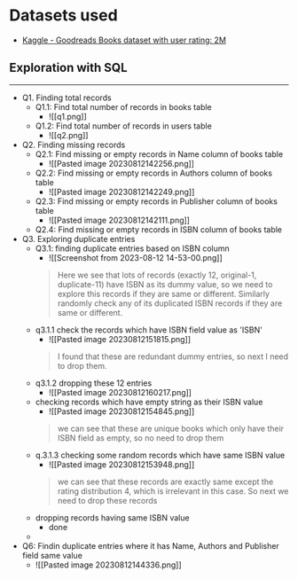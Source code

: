# Datasets used
- [Kaggle - Goodreads Books dataset with user rating: 2M](https://www.kaggle.com/datasets/b2dde9353c9d10c36e4d6b593a74c109dbaca6393a1ca0f2c7abafeba7633641)
## Exploration with SQL
---
- Q1. Finding total records
	- Q1.1: Find total number of records in books table
		- ![[q1.png]]
	- Q1.2: Find total number of records in users table
		- ![[q2.png]]
- Q2. Finding missing records
	- Q2.1: Find missing or empty records in Name column of books table
		- ![[Pasted image 20230812142256.png]]
	- Q2.2: Find missing or empty records in Authors column of books table
		- ![[Pasted image 20230812142249.png]]
	- Q2.3: Find missing or empty records in Publisher column of books table
		- ![[Pasted image 20230812142111.png]]
	- Q2.4: Find missing or empty records in ISBN column of books table
- Q3. Exploring duplicate entries
	- Q3.1: finding duplicate entries based on ISBN column
		- ![[Screenshot from 2023-08-12 14-53-00.png]]
		>Here we see that lots of records (exactly 12, original-1, duplicate-11) have ISBN as its dummy value, so we need to explore this records if they are same or different. Similarly randomly check any of its duplicated ISBN records if they are same or different.
	- q3.1.1 check the records which have ISBN field value as 'ISBN'
		- ![[Pasted image 20230812151815.png]]
		> I found that these are redundant dummy entries, so next I need to drop them.
	- q3.1.2 dropping these 12 entries
		- ![[Pasted image 20230812160217.png]]
	- checking records which have empty string as their ISBN value
		- ![[Pasted image 20230812154845.png]]
		> we can see that these are unique books which only have their ISBN field as empty, so no need to drop them
	- q.3.1.3 checking some random records which have same ISBN value
		- ![[Pasted image 20230812153948.png]]
		> we can see that these records are exactly same except the rating distribution 4, which is irrelevant in this case. So next we need to drop these records
	- dropping records having same ISBN value
		- done
	- 
- Q6: Findin duplicate entries where it has Name, Authors and Publisher field same value
	- ![[Pasted image 20230812144336.png]]